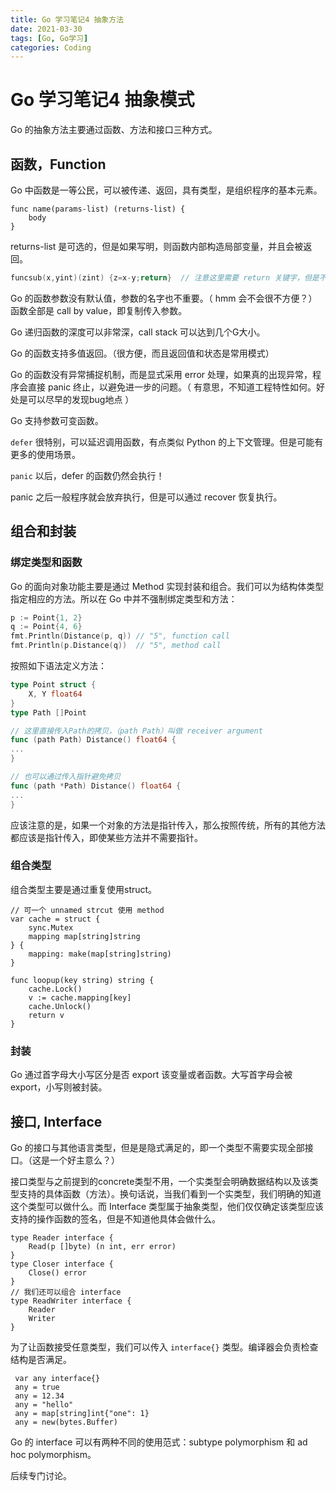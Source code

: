 ```yaml
---
title: Go 学习笔记4 抽象方法
date: 2021-03-30
tags: [Go, Go学习]
categories: Coding
---
```


# Go 学习笔记4 抽象模式

Go 的抽象方法主要通过函数、方法和接口三种方式。

## 函数，Function

Go 中函数是一等公民，可以被传递、返回，具有类型，是组织程序的基本元素。

```
func name(params-list) (returns-list) {
    body
}
```

returns-list 是可选的，但是如果写明，则函数内部构造局部变量，并且会被返回。

```go
funcsub(x,yint)(zint) {z=x-y;return}  // 注意这里需要 return 关键字，但是不需要 z
```

Go 的函数参数没有默认值，参数的名字也不重要。（ hmm 会不会很不方便？）函数全部是 call by value，即复制传入参数。

Go 递归函数的深度可以非常深，call stack 可以达到几个G大小。

Go 的函数支持多值返回。（很方便，而且返回值和状态是常用模式）

Go 的函数没有异常捕捉机制，而是显式采用 error 处理，如果真的出现异常，程序会直接 panic 终止，以避免进一步的问题。（ 有意思，不知道工程特性如何。好处是可以尽早的发现bug地点 ）

Go 支持参数可变函数。

`defer` 很特别，可以延迟调用函数，有点类似 Python 的上下文管理。但是可能有更多的使用场景。

`panic` 以后，defer 的函数仍然会执行！

panic 之后一般程序就会放弃执行，但是可以通过 recover 恢复执行。

## 组合和封装
### 绑定类型和函数

Go 的面向对象功能主要是通过 Method 实现封装和组合。我们可以为结构体类型指定相应的方法。所以在 Go 中并不强制绑定类型和方法：

```go 
p := Point{1, 2}
q := Point{4, 6}
fmt.Println(Distance(p, q)) // "5", function call
fmt.Println(p.Distance(q))  // "5", method call
```

按照如下语法定义方法：

```go 
type Point struct {
    X, Y float64
}
type Path []Point

// 这里直接传入Path的拷贝，（path Path）叫做 receiver argument
func (path Path) Distance() float64 {
...
}

// 也可以通过传入指针避免拷贝
func (path *Path) Distance() float64 {
...
}
```

应该注意的是，如果一个对象的方法是指针传入，那么按照传统，所有的其他方法都应该是指针传入，即使某些方法并不需要指针。

### 组合类型

组合类型主要是通过重复使用struct。

```go=
// 可一个 unnamed strcut 使用 method
var cache = struct {
    sync.Mutex
    mapping map[string]string
} {
    mapping: make(map[string]string)
}

func loopup(key string) string {
    cache.Lock()
    v := cache.mapping[key]
    cache.Unlock()
    return v
}
```

### 封装

Go 通过首字母大小写区分是否 export 该变量或者函数。大写首字母会被export，小写则被封装。
## 接口, Interface

Go 的接口与其他语言类型，但是是隐式满足的，即一个类型不需要实现全部接口。（这是一个好主意么？）

接口类型与之前提到的concrete类型不用，一个实类型会明确数据结构以及该类型支持的具体函数（方法）。换句话说，当我们看到一个实类型，我们明确的知道这个类型可以做什么。而 Interface 类型属于抽象类型，他们仅仅确定该类型应该支持的操作函数的签名，但是不知道他具体会做什么。

```go=
type Reader interface {
    Read(p []byte) (n int, err error)
}
type Closer interface {
    Close() error
}
// 我们还可以组合 interface
type ReadWriter interface {
    Reader
    Writer
}
```

为了让函数接受任意类型，我们可以传入 `interface{}` 类型。编译器会负责检查结构是否满足。

```go=
 var any interface{}
 any = true
 any = 12.34
 any = "hello"
 any = map[string]int{"one": 1}
 any = new(bytes.Buffer)
```

Go 的 interface 可以有两种不同的使用范式：subtype polymorphism 和 ad hoc polymorphism。

后续专门讨论。